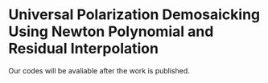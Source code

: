 # Universal Polarization Demosaicking Using Newton Polynomial and Residual Interpolation
Our codes will be avaliable after the work is published.

